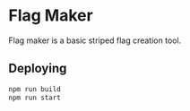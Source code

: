 # Flag Maker

Flag maker is a basic striped flag creation tool.

## Deploying

```bash
npm run build
npm run start
```
